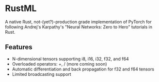 # RustML

A native Rust, not-(yet?)-production grade implementation of PyTorch for following Andrej's Karpathy's "Neural Networks: Zero to Hero" tutorials in Rust.

## Features

- N-dimensional tensors supporting i8, i16, i32, f32, and f64
- Overloaded operators: +, / (more coming soon)
- Automatic differentiation and back propagation for f32 and f64 tensors
- Limited broadcasting support